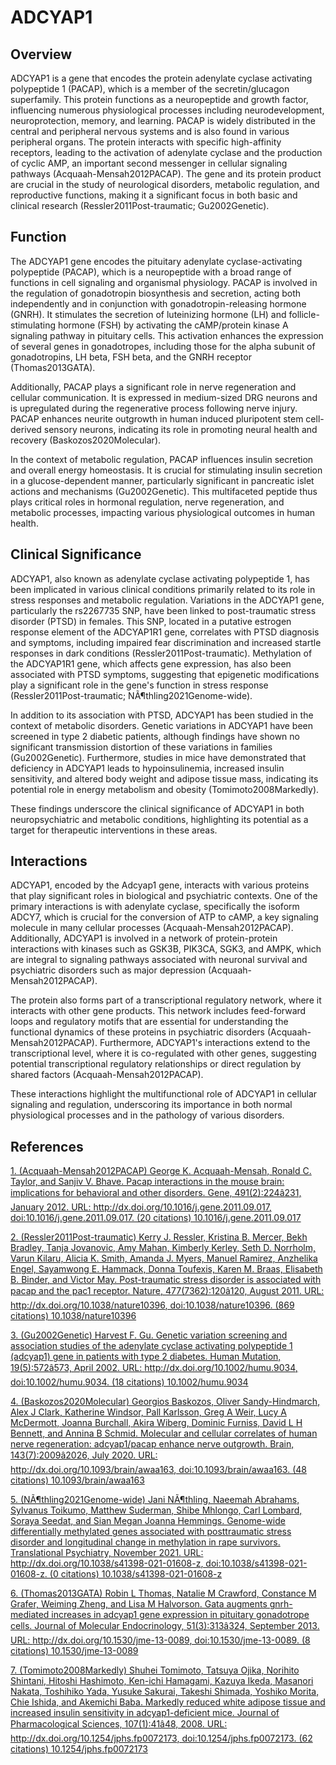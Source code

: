 # ADCYAP1

## Overview
ADCYAP1 is a gene that encodes the protein adenylate cyclase activating polypeptide 1 (PACAP), which is a member of the secretin/glucagon superfamily. This protein functions as a neuropeptide and growth factor, influencing numerous physiological processes including neurodevelopment, neuroprotection, memory, and learning. PACAP is widely distributed in the central and peripheral nervous systems and is also found in various peripheral organs. The protein interacts with specific high-affinity receptors, leading to the activation of adenylate cyclase and the production of cyclic AMP, an important second messenger in cellular signaling pathways (Acquaah-Mensah2012PACAP). The gene and its protein product are crucial in the study of neurological disorders, metabolic regulation, and reproductive functions, making it a significant focus in both basic and clinical research (Ressler2011Post-traumatic; Gu2002Genetic).

## Function
The ADCYAP1 gene encodes the pituitary adenylate cyclase-activating polypeptide (PACAP), which is a neuropeptide with a broad range of functions in cell signaling and organismal physiology. PACAP is involved in the regulation of gonadotropin biosynthesis and secretion, acting both independently and in conjunction with gonadotropin-releasing hormone (GNRH). It stimulates the secretion of luteinizing hormone (LH) and follicle-stimulating hormone (FSH) by activating the cAMP/protein kinase A signaling pathway in pituitary cells. This activation enhances the expression of several genes in gonadotropes, including those for the alpha subunit of gonadotropins, LH beta, FSH beta, and the GNRH receptor (Thomas2013GATA).

Additionally, PACAP plays a significant role in nerve regeneration and cellular communication. It is expressed in medium-sized DRG neurons and is upregulated during the regenerative process following nerve injury. PACAP enhances neurite outgrowth in human induced pluripotent stem cell-derived sensory neurons, indicating its role in promoting neural health and recovery (Baskozos2020Molecular).

In the context of metabolic regulation, PACAP influences insulin secretion and overall energy homeostasis. It is crucial for stimulating insulin secretion in a glucose-dependent manner, particularly significant in pancreatic islet actions and mechanisms (Gu2002Genetic). This multifaceted peptide thus plays critical roles in hormonal regulation, nerve regeneration, and metabolic processes, impacting various physiological outcomes in human health.

## Clinical Significance
ADCYAP1, also known as adenylate cyclase activating polypeptide 1, has been implicated in various clinical conditions primarily related to its role in stress responses and metabolic regulation. Variations in the ADCYAP1 gene, particularly the rs2267735 SNP, have been linked to post-traumatic stress disorder (PTSD) in females. This SNP, located in a putative estrogen response element of the ADCYAP1R1 gene, correlates with PTSD diagnosis and symptoms, including impaired fear discrimination and increased startle responses in dark conditions (Ressler2011Post-traumatic). Methylation of the ADCYAP1R1 gene, which affects gene expression, has also been associated with PTSD symptoms, suggesting that epigenetic modifications play a significant role in the gene's function in stress response (Ressler2011Post-traumatic; NÃ¶thling2021Genome-wide).

In addition to its association with PTSD, ADCYAP1 has been studied in the context of metabolic disorders. Genetic variations in ADCYAP1 have been screened in type 2 diabetic patients, although findings have shown no significant transmission distortion of these variations in families (Gu2002Genetic). Furthermore, studies in mice have demonstrated that deficiency in ADCYAP1 leads to hypoinsulinemia, increased insulin sensitivity, and altered body weight and adipose tissue mass, indicating its potential role in energy metabolism and obesity (Tomimoto2008Markedly).

These findings underscore the clinical significance of ADCYAP1 in both neuropsychiatric and metabolic conditions, highlighting its potential as a target for therapeutic interventions in these areas.

## Interactions
ADCYAP1, encoded by the Adcyap1 gene, interacts with various proteins that play significant roles in biological and psychiatric contexts. One of the primary interactions is with adenylate cyclase, specifically the isoform ADCY7, which is crucial for the conversion of ATP to cAMP, a key signaling molecule in many cellular processes (Acquaah-Mensah2012PACAP). Additionally, ADCYAP1 is involved in a network of protein-protein interactions with kinases such as GSK3B, PIK3CA, SGK3, and AMPK, which are integral to signaling pathways associated with neuronal survival and psychiatric disorders such as major depression (Acquaah-Mensah2012PACAP).

The protein also forms part of a transcriptional regulatory network, where it interacts with other gene products. This network includes feed-forward loops and regulatory motifs that are essential for understanding the functional dynamics of these proteins in psychiatric disorders (Acquaah-Mensah2012PACAP). Furthermore, ADCYAP1's interactions extend to the transcriptional level, where it is co-regulated with other genes, suggesting potential transcriptional regulatory relationships or direct regulation by shared factors (Acquaah-Mensah2012PACAP). 

These interactions highlight the multifunctional role of ADCYAP1 in cellular signaling and regulation, underscoring its importance in both normal physiological processes and in the pathology of various disorders.


## References


[1. (Acquaah-Mensah2012PACAP) George K. Acquaah-Mensah, Ronald C. Taylor, and Sanjiv V. Bhave. Pacap interactions in the mouse brain: implications for behavioral and other disorders. Gene, 491(2):224â231, January 2012. URL: http://dx.doi.org/10.1016/j.gene.2011.09.017, doi:10.1016/j.gene.2011.09.017. (20 citations) 10.1016/j.gene.2011.09.017](https://doi.org/10.1016/j.gene.2011.09.017)

[2. (Ressler2011Post-traumatic) Kerry J. Ressler, Kristina B. Mercer, Bekh Bradley, Tanja Jovanovic, Amy Mahan, Kimberly Kerley, Seth D. Norrholm, Varun Kilaru, Alicia K. Smith, Amanda J. Myers, Manuel Ramirez, Anzhelika Engel, Sayamwong E. Hammack, Donna Toufexis, Karen M. Braas, Elisabeth B. Binder, and Victor May. Post-traumatic stress disorder is associated with pacap and the pac1 receptor. Nature, 477(7362):120â120, August 2011. URL: http://dx.doi.org/10.1038/nature10396, doi:10.1038/nature10396. (869 citations) 10.1038/nature10396](https://doi.org/10.1038/nature10396)

[3. (Gu2002Genetic) Harvest F. Gu. Genetic variation screening and association studies of the adenylate cyclase activating polypeptide 1 (adcyap1) gene in patients with type 2 diabetes. Human Mutation, 19(5):572â573, April 2002. URL: http://dx.doi.org/10.1002/humu.9034, doi:10.1002/humu.9034. (18 citations) 10.1002/humu.9034](https://doi.org/10.1002/humu.9034)

[4. (Baskozos2020Molecular) Georgios Baskozos, Oliver Sandy-Hindmarch, Alex J Clark, Katherine Windsor, Pall Karlsson, Greg A Weir, Lucy A McDermott, Joanna Burchall, Akira Wiberg, Dominic Furniss, David L H Bennett, and Annina B Schmid. Molecular and cellular correlates of human nerve regeneration: adcyap1/pacap enhance nerve outgrowth. Brain, 143(7):2009â2026, July 2020. URL: http://dx.doi.org/10.1093/brain/awaa163, doi:10.1093/brain/awaa163. (48 citations) 10.1093/brain/awaa163](https://doi.org/10.1093/brain/awaa163)

[5. (NÃ¶thling2021Genome-wide) Jani NÃ¶thling, Naeemah Abrahams, Sylvanus Toikumo, Matthew Suderman, Shibe Mhlongo, Carl Lombard, Soraya Seedat, and Sian Megan Joanna Hemmings. Genome-wide differentially methylated genes associated with posttraumatic stress disorder and longitudinal change in methylation in rape survivors. Translational Psychiatry, November 2021. URL: http://dx.doi.org/10.1038/s41398-021-01608-z, doi:10.1038/s41398-021-01608-z. (0 citations) 10.1038/s41398-021-01608-z](https://doi.org/10.1038/s41398-021-01608-z)

[6. (Thomas2013GATA) Robin L Thomas, Natalie M Crawford, Constance M Grafer, Weiming Zheng, and Lisa M Halvorson. Gata augments gnrh-mediated increases in adcyap1 gene expression in pituitary gonadotrope cells. Journal of Molecular Endocrinology, 51(3):313â324, September 2013. URL: http://dx.doi.org/10.1530/jme-13-0089, doi:10.1530/jme-13-0089. (8 citations) 10.1530/jme-13-0089](https://doi.org/10.1530/jme-13-0089)

[7. (Tomimoto2008Markedly) Shuhei Tomimoto, Tatsuya Ojika, Norihito Shintani, Hitoshi Hashimoto, Ken-ichi Hamagami, Kazuya Ikeda, Masanori Nakata, Toshihiko Yada, Yusuke Sakurai, Takeshi Shimada, Yoshiko Morita, Chie Ishida, and Akemichi Baba. Markedly reduced white adipose tissue and increased insulin sensitivity in adcyap1-deficient mice. Journal of Pharmacological Sciences, 107(1):41â48, 2008. URL: http://dx.doi.org/10.1254/jphs.fp0072173, doi:10.1254/jphs.fp0072173. (62 citations) 10.1254/jphs.fp0072173](https://doi.org/10.1254/jphs.fp0072173)